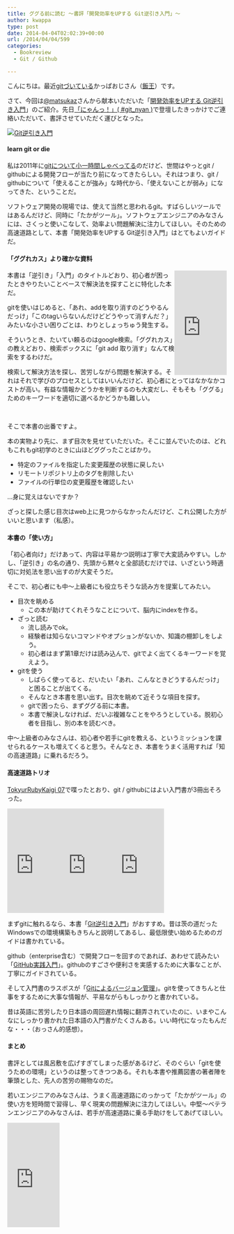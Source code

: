 ```yaml
---
title: ググる前に読む 〜書評「開発効率をUPする Git逆引き入門」〜
author: kwappa
type: post
date: 2014-04-04T02:02:39+00:00
url: /2014/04/04/599
categories:
  - Bookreview
  - Git / Github

---
```

こんにちは。最近<a href="http://randd.kwappa.net/2014/03/26/587" target="_blank">gitづいている</a>かっぱおじさん（<a href="http://randd.kwappa.net/2014/03/30/590" target="_blank">飯王</a>）です。

さて、今回は<a href="http://twitter.com/matsukaz" target="_blank">@matsukaz</a>さんから献本いただいた「<a href="http://amzn.to/1gMaLk4" target="_blank">開発効率をUPする Git逆引き入門</a>」のご紹介。先日<a href="http://randd.kwappa.net/2014/03/26/587" target="_blank">「にゃんっ！」( #git_nyan )</a>で登壇したきっかけでご連絡いただいて、書評させていただく運びとなった。

<a href="http://amzn.to/1gMaLk4" target="_blank"><img src="/images/2014/04/git.jpg" alt="Git逆引き入門"></a>

#### learn git or die

私は2011年に<a href="http://www.nicovideo.jp/watch/1320841151" target="_blank">gitについて小一時間しゃべってる</a>のだけど、世間はやっとgit / githubによる開発フローが当たり前になってきたらしい。それはつまり、git / githubについて「使えることが強み」な時代から、「使えないことが弱み」になってきた、ということだ。

ソフトウェア開発の現場では、使えて当然と思われるgit。すばらしいツールではあるんだけど、同時に「たかがツール」。ソフトウェアエンジニアのみなさんには、さくっと使いこなして、効率よい問題解決に注力してほしい。そのための高速道路として、本書「開発効率をUPする Git逆引き入門」はとてもよいガイドだ。

#### 「ググれカス」より確かな資料

<iframe src="http://rcm-fe.amazon-adsystem.com/e/cm?lt1=_blank&#038;bc1=000000&#038;IS2=1&#038;nou=1&#038;bg1=000000&#038;fc1=FFFFFF&#038;lc1=336699&#038;t=bottomline02-22&#038;o=9&#038;p=8&#038;l=as1&#038;m=amazon&#038;f=ifr&#038;ref=qf_sp_asin_til&#038;asins=4863541465" style="width:120px;height:240px;float:right;" scrolling="no" marginwidth="0" marginheight="0" frameborder="0"></iframe>

本書は「逆引き」「入門」のタイトルどおり、初心者が困ったときやりたいことベースで解決法を探すことに特化した本だ。

<!--more-->

gitを使いはじめると、「あれ、addを取り消すのどうやるんだっけ」「このtagいらないんだけどどうやって消すんだ？」みたいな小さい困りごとは、わりとしょっちゅう発生する。

そういうとき、たいてい頼るのはgoogle検索。「ググれカス」の教えどおり、検索ボックスに「git add 取り消す」なんて検索をするわけだ。

検索して解決方法を探し、苦労しながら問題を解決する。それはそれで学びのプロセスとしてはいいんだけど、初心者にとってはなかなかコストが高い。有益な情報かどうかを判断するのも大変だし、そもそも「ググる」ためのキーワードを適切に選べるかどうかも難しい。

<br style="clear:both;" />

そこで本書の出番ですよ。

本の実物より先に、まず目次を見せていただいた。そこに並んでいたのは、どれもこれもgit初学のときに山ほどググったことばかり。

  * 特定のファイルを指定した変更履歴の状態に戻したい
  * リモートリポジトリ上のタグを削除したい
  * ファイルの行単位の変更履歴を確認したい

…身に覚えはないですか？

ざっと探した感じ目次はweb上に見つからなかったんだけど、これ公開した方がいいと思います（私感）。

#### 本書の「使い方」

「初心者向け」だけあって、内容は平易かつ説明は丁寧で大変読みやすい。しかし、「逆引き」の名の通り、先頭から黙々と全部読むだけでは、いざという時適切に対処法を思い出すのが大変そうだ。

そこで、初心者にも中〜上級者にも役立ちそうな読み方を提案してみたい。

  * 目次を眺める 
      * この本が助けてくれそうなことについて、脳内にindexを作る。
  * ざっと読む 
      * 流し読みでok。
      * 経験者は知らないコマンドやオプションがないか、知識の棚卸しをしよう。
      * 初心者はまず第1章だけは読み込んで、gitでよく出てくるキーワードを覚えよう。
  * gitを使う 
      * しばらく使ってると、だいたい「あれ、こんなときどうするんだっけ」と困ることが出てくる。
      * そんなとき本書を思い出す。目次を眺めて近そうな項目を探す。
      * gitで困ったら、まずググる前に本書。
      * 本書で解決しなければ、だいぶ複雑なことをやろうとしている。脱初心者を目指し、別の本を読むべき。

中〜上級者のみなさんは、初心者や若手にgitを教える、というミッションを課せられるケースも増えてくると思う。そんなとき、本書をうまく活用すれば「知の高速道路」に乗れるだろう。

#### 高速道路トリオ

<a href="http://tokyu-rubykaigi.doorkeeper.jp/events/9219" target="_blank">TokyurRubyKaigi 07</a>で喋ったとおり、git / githubにはよい入門書が3冊出そろった。

<iframe src="http://rcm-fe.amazon-adsystem.com/e/cm?lt1=_blank&#038;bc1=000000&#038;IS2=1&#038;nou=1&#038;bg1=000000&#038;fc1=FFFFFF&#038;lc1=336699&#038;t=bottomline02-22&#038;o=9&#038;p=8&#038;l=as1&#038;m=amazon&#038;f=ifr&#038;ref=qf_sp_asin_til&#038;asins=4863541465" style="width:120px;height:240px;float:left;" scrolling="no" marginwidth="0" marginheight="0" frameborder="0"></iframe>

<iframe src="http://rcm-fe.amazon-adsystem.com/e/cm?t=bottomline02-22&#038;o=9&#038;p=8&#038;l=as1&#038;asins=477416366X&#038;nou=1&#038;ref=qf_sp_asin_til&#038;fc1=FFFFFF&#038;IS2=1&#038;lt1=_blank&#038;m=amazon&#038;lc1=336699&#038;bc1=000000&#038;bg1=000000&#038;f=ifr" style="width:120px;height:240px;float:left;" scrolling="no" marginwidth="0" marginheight="0" frameborder="0"></iframe>

<iframe src="http://rcm-fe.amazon-adsystem.com/e/cm?t=bottomline02-22&#038;o=9&#038;p=8&#038;l=as1&#038;asins=4274068641&#038;nou=1&#038;ref=qf_sp_asin_til&#038;fc1=FFFFFF&#038;IS2=1&#038;lt1=_blank&#038;m=amazon&#038;lc1=336699&#038;bc1=000000&#038;bg1=000000&#038;f=ifr" style="width:120px;height:240px;float:left;" scrolling="no" marginwidth="0" marginheight="0" frameborder="0"></iframe>

<br style="clear:both;" />

まずgitに触れるなら、本書「<a href="http://amzn.to/1gMaLk4" target="_blank">Git逆引き入門</a>」がおすすめ。昔は茨の道だったWindowsでの環境構築もきちんと説明してあるし、最低限使い始めるためのガイドは書かれている。

github（enterprise含む）で開発フローを回すのであれば、あわせて読みたい「<a href="http://amzn.to/1nTUNbA" target="_blank">GitHub実践入門</a>」。githubのすごさや便利さを実感するために大事なことが、丁寧にガイドされている。

そして入門書のラスボスが「<a href="http://amzn.to/ORGYu6" target="_blank">Gitによるバージョン管理</a>」。gitを使ってきちんと仕事をするために大事な情報が、平易ながらもしっかりと書かれている。

昔は英語に苦労したり日本語の周回遅れ情報に翻弄されていたのに、いまやこんなにしっかり書かれた日本語の入門書がたくさんある。いい時代になったもんだな・・・（おっさん的感想）。

#### まとめ

書評としては風呂敷を広げすぎてしまった感があるけど、そのぐらい「gitを使うための環境」というのは整ってきつつある。それも本書や推薦図書の著者陣を筆頭とした、先人の苦労の賜物なのだ。

若いエンジニアのみなさんは、うまく高速道路にのっかって「たかがツール」の使い方を短時間で習得し、早く現実の問題解決に注力してほしい。中堅〜ベテランエンジニアのみなさんは、若手が高速道路に乗る手助けをしてあげてほしい。

<iframe src="http://rcm-fe.amazon-adsystem.com/e/cm?lt1=_blank&#038;bc1=000000&#038;IS2=1&#038;nou=1&#038;bg1=000000&#038;fc1=FFFFFF&#038;lc1=336699&#038;t=bottomline02-22&#038;o=9&#038;p=8&#038;l=as1&#038;m=amazon&#038;f=ifr&#038;ref=qf_sp_asin_til&#038;asins=4863541465" style="width:120px;height:240px;" scrolling="no" marginwidth="0" marginheight="0" frameborder="0"></iframe>
